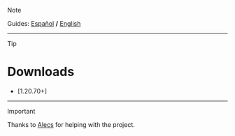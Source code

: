 > [!NOTE]
> Guides: [Español](/guides/ES.md) **/** [English](/guides/EN.md)
---
> [!TIP]
> # Downloads
> - [1.20.70+]
---
> [!IMPORTANT]
> Thanks to [Alecs](https://github.com/AlecsDeveloper) for helping with the project.
